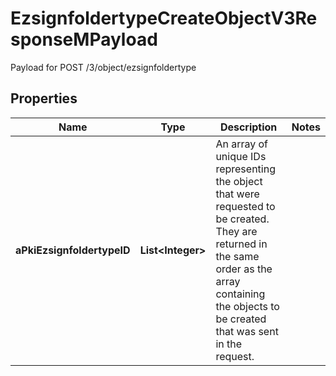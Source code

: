 

# EzsignfoldertypeCreateObjectV3ResponseMPayload

Payload for POST /3/object/ezsignfoldertype

## Properties

| Name | Type | Description | Notes |
|------------ | ------------- | ------------- | -------------|
|**aPkiEzsignfoldertypeID** | **List&lt;Integer&gt;** | An array of unique IDs representing the object that were requested to be created.  They are returned in the same order as the array containing the objects to be created that was sent in the request. |  |



